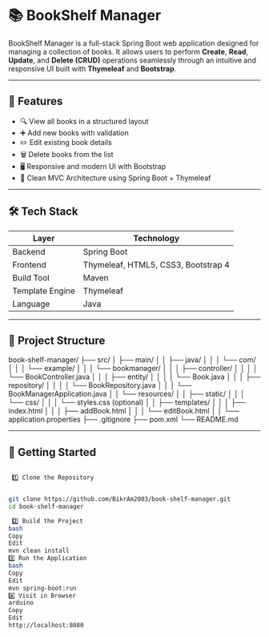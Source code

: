 # 📚 BookShelf Manager

BookShelf Manager is a full-stack Spring Boot web application designed for managing a collection of books. It allows users to perform **Create**, **Read**, **Update**, and **Delete (CRUD)** operations seamlessly through an intuitive and responsive UI built with **Thymeleaf** and **Bootstrap**.

---

## 🚀 Features

- 🔍 View all books in a structured layout  
- ➕ Add new books with validation  
- ✏️ Edit existing book details  
- 🗑️ Delete books from the list  
- 🖥️ Responsive and modern UI with Bootstrap  
- 🧠 Clean MVC Architecture using Spring Boot + Thymeleaf  

---

## 🛠️ Tech Stack

| Layer         | Technology        |
|---------------|-------------------|
| Backend       | Spring Boot       |
| Frontend      | Thymeleaf, HTML5, CSS3, Bootstrap 4 |
| Build Tool    | Maven             |
| Template Engine | Thymeleaf       |
| Language      | Java              |

---

## 🧩 Project Structure

book-shelf-manager/
├── src/
│   ├── main/
│   │   ├── java/
│   │   │   └── com/
│   │   │       └── example/
│   │   │           └── bookmanager/
│   │   │               ├── controller/
│   │   │               │   └── BookController.java
│   │   │               ├── entity/
│   │   │               │   └── Book.java
│   │   │               ├── repository/
│   │   │               │   └── BookRepository.java
│   │   │               └── BookManagerApplication.java
│   │   └── resources/
│   │       ├── static/
│   │       │   └── css/
│   │       │       └── styles.css (optional)
│   │       ├── templates/
│   │       │   ├── index.html
│   │       │   ├── addBook.html
│   │       │   └── editBook.html
│   │       └── application.properties
├── .gitignore
├── pom.xml
└── README.md


---

## 🚦 Getting Started

```bash

 1️⃣ Clone the Repository


git clone https://github.com/BikrAm2003/book-shelf-manager.git
cd book-shelf-manager 

 2️⃣ Build the Project
bash
Copy
Edit
mvn clean install
3️⃣ Run the Application
bash
Copy
Edit
mvn spring-boot:run
4️⃣ Visit in Browser
arduino
Copy
Edit
http://localhost:8080
